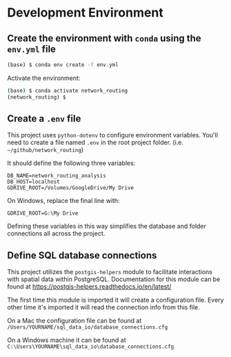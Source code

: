# Development Environment

## Create the environment with ``conda`` using the ``env.yml`` file

```bash
(base) $ conda env create -f env.yml
```

Activate the environment:

```bash
(base) $ conda activate network_routing
(network_routing) $
```

## Create a ``.env`` file

This project uses ``python-dotenv`` to configure environment variables.
You'll need to create a file named `.env` in the root project folder. (i.e. `~/github/network_routing`)

It should define the following three variables:
```
DB_NAME=network_routing_analysis
DB_HOST=localhost
GDRIVE_ROOT=/Volumes/GoogleDrive/My Drive
```

On Windows, replace the final line with:
```
GDRIVE_ROOT=G:\My Drive
```

Defining these variables in this way simplifies the database and folder connections all across the project.

## Define SQL database connections

This project utilizes the ``postgis-helpers`` module to facilitate interactions with spatial data within PostgreSQL. Documentation for this  module can be found at https://postgis-helpers.readthedocs.io/en/latest/

The first time this module is imported it will create a configuration file. Every other time it's imported it will read the connection info from this file. 

On a Mac the configuration file can be found at ``/Users/YOURNAME/sql_data_io/database_connections.cfg``

On a Windows machine it can be found at ``C:\Users\YOURNAME\sql_data_io\database_connections.cfg``